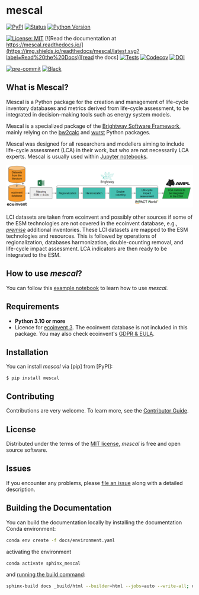 # mescal

[![PyPI](https://img.shields.io/pypi/v/mescal.svg)][pypi status]
[![Status](https://img.shields.io/pypi/status/mescal.svg)][pypi status]
[![Python Version](https://img.shields.io/pypi/pyversions/mescal)][pypi status]

[![License: MIT](https://img.shields.io/badge/License-MIT-yellow.svg)][License]
[![Read the documentation at https://mescal.readthedocs.io/](https://img.shields.io/readthedocs/mescal/latest.svg?label=Read%20the%20Docs)][read the docs]
[![Tests](https://github.com/matthieu-str/mescal/actions/workflows/python-test.yml/badge.svg)][tests]
[![Codecov](https://codecov.io/gh/matthieu-str/mescal/branch/main/graph/badge.svg)][codecov]
[![DOI](https://zenodo.org/badge/DOI/10.5281/zenodo.12738456.svg)](https://doi.org/10.5281/zenodo.12738456)

[![pre-commit](https://img.shields.io/badge/pre--commit-enabled-brightgreen?logo=pre-commit&logoColor=white)][pre-commit]
[![Black](https://img.shields.io/badge/code%20style-black-000000.svg)][black]

[pypi status]: https://pypi.org/project/mescal/
[read the docs]: https://mescal.readthedocs.io/
[tests]: https://github.com/matthieu-str/mescal/actions?workflow=Tests
[codecov]: https://app.codecov.io/gh/matthieu-str/mescal
[pre-commit]: https://github.com/pre-commit/pre-commit
[black]: https://github.com/psf/black

## What is Mescal?

Mescal is a Python package for the creation and management of life-cycle inventory databases and metrics derived from life-cycle assessment, to be integrated in decision-making tools such as energy system models.

Mescal is a specialized package of the [Brightway Software Framework](https://brightway.dev/), mainly relying on the [bw2calc](https://github.com/brightway-lca/brightway2-calc) and [wurst](https://github.com/polca/wurst) Python packages.

Mescal was designed for all researchers and modellers aiming to include life-cycle assessment (LCA) in their work, but who are not necessarily LCA experts. Mescal is usually used within [Jupyter notebooks](https://jupyter.org/).


![workflow of the mescal methodology](docs/pics/workflow.png "workflow")

LCI datasets are taken from ecoinvent and possibly other sources if some of the ESM technologies are not covered in the ecoinvent database, e.g., [_premise_](https://linkinghub.elsevier.com/retrieve/pii/S136403212200226X) additional inventories. These LCI datasets are mapped to the ESM technologies and resources. This is followed by operations of regionalization, databases harmonization, double-counting removal, and life-cycle impact assessment. LCA indicators are then ready to be integrated to the ESM.

## How to use _mescal_?

You can follow this [example notebook](https://github.com/matthieu-str/mescal/blob/master/examples/tutorial.ipynb) to learn how to use _mescal_.

## Requirements

- **Python 3.10 or more** 
- Licence for [ecoinvent 3](https://ecoinvent.org/). The ecoinvent database is not included in this package. You may also check ecoinvent's [GDPR & EULA](https://ecoinvent.org/gdpr-eula/). 

## Installation

You can install _mescal_ via [pip] from [PyPI]:

```console
$ pip install mescal
```

## Contributing

Contributions are very welcome.
To learn more, see the [Contributor Guide][Contributor Guide].

## License

Distributed under the terms of the [MIT license][License],
_mescal_ is free and open source software.

## Issues

If you encounter any problems,
please [file an issue][Issue Tracker] along with a detailed description.


<!-- github-only -->

[command-line reference]: https://mescal.readthedocs.io/en/latest/usage.html
[License]: https://opensource.org/licenses/MIT
[Contributor Guide]: https://github.com/matthieu-str/mescal/blob/main/CONTRIBUTING.md
[Issue Tracker]: https://github.com/matthieu-str/mescal/issues


## Building the Documentation

You can build the documentation locally by installing the documentation Conda environment:

```bash
conda env create -f docs/environment.yaml
```

activating the environment

```bash
conda activate sphinx_mescal
```

and [running the build command](https://www.sphinx-doc.org/en/master/man/sphinx-build.html#sphinx-build):

```bash
sphinx-build docs _build/html --builder=html --jobs=auto --write-all; open _build/html/index.html
```